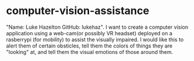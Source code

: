 # computer-vision-assistance
"Name: Luke Hazelton
GitHub: lukehaz". 
   I want to create a computer vision application using a web-cam(or possibly VR headset) deployed on a rasberrypi (for mobility) to assist the visually impaired. I would like this to alert them of certain obsticles, tell them the colors of things they are "looking" at, and tell them the visual emotions of those around them.
